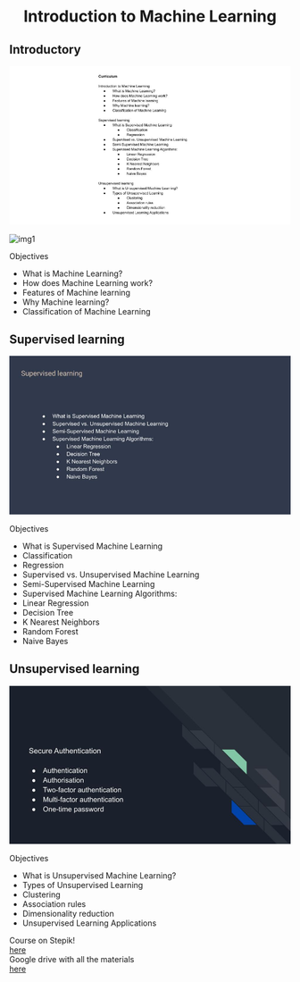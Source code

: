 <h1 align="center">Introduction to Machine Learning</h1>

## Introductory

![img1](https://github.com/eliza-ttt/Introduction-to-ML/blob/main/image1.jpg?raw=true)<br>


![img1]()<br>

Objectives<br>

- What is Machine Learning?
- How does Machine Learning work?
- Features of Machine learning
- Why Machine learning?
- Classification of Machine Learning


## Supervised learning

![img1](https://github.com/eliza-ttt/Introduction-to-ML/blob/main/image2.jpg?raw=true)<br>

Objectives<br>

- What is Supervised Machine Learning
- Classification
- Regression
- Supervised vs. Unsupervised Machine Learning
- Semi-Supervised Machine Learning
- Supervised Machine Learning Algorithms:
- Linear Regression
- Decision Tree
- K Nearest Neighbors
- Random Forest
- Naive Bayes



## Unsupervised learning

![img1](https://github.com/eliza-ttt/Cybersecurity-fundamentals/blob/main/image13.jpg?raw=true)<br>

Objectives<br>
 
- What is Unsupervised Machine Learning?
- Types of Unsupervised Learning
- Clustering
- Association rules
- Dimensionality reduction
- Unsupervised Learning Applications



Course on Stepik!
<br>
[here](https://classroom.google.com/c/Njk0MTkzNTE1MDUz?cjc=arnqvop)
<br>
Google drive with all the materials
<br>
[here](https://drive.google.com/drive/folders/10Zbmc5Kmz5g_Yw-0nT2moMNha_XGQBjm?usp=sharing)
<br>
